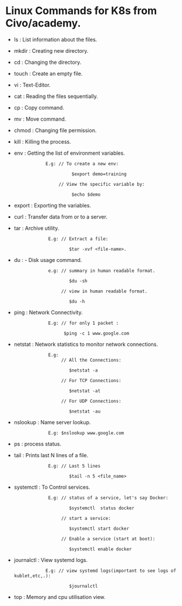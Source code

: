 # Linux Commands for K8s from Civo/academy.
  - ls         :     List information about the files.

  - mkdir      :     Creating new directory.

  - cd         :     Changing the directory.

  - touch      :     Create an empty file.

  - vi         :     Text-Editor.

  - cat        :     Reading the files sequentially.

  - cp         :     Copy command.

  - mv         :     Move command.

  - chmod      :     Changing file permission.

  - kill       :     Killing the process.

  - env        :     Getting the list of environment variables.

                    E.g: // To create a new env:

                              $export demo=training

                         // View the specific variable by:

                              $echo $demo

  - export     :     Exporting the variables.

  - curl       :     Transfer data from or to a server.

  - tar        :     Archive utility. 

                     E.g: // Extract a file:

                             $tar -xvf <file-name>.

  - du         :     - Disk usage command.

                     e.g: // summary in human readable format.

                             $du -sh 

                          // view in human readable format.

                             $du -h  

  - ping       :     Network Connectivity.
                     
                     E.g: // for only 1 packet :

                           $ping -c 1 www.google.com

  - netstat    :     Network statistics to monitor network connections.

                     E.g:
                          // All the Connections:

                             $netstat -a

                          // For TCP Connections:

                             $netstat -at

                          // For UDP Connections:

                             $netstat -au

  - nslookup   :     Name server lookup.
                     
                     E.g: $nslookup www.google.com

  - ps         :     process status.

  - tail       :     Prints last N lines of a file.
                     
                     E.g: // Last 5 lines

                             $tail -n 5 <file_name>

  - systemctl  :     To Control services.
                     
                     E.g: // status of a service, let's say Docker:

                             $systemctl  status docker

                          // start a service:

                             $systemctl start docker

                          // Enable a service (start at boot):

                             $systemctl enable docker

  - journalctl :     View systemd logs.

                    E.g: // view systemd logs(important to see logs of kublet,etc,.):
                     
                             $journalctl

  - top        :     Memory and cpu utilisation view.

